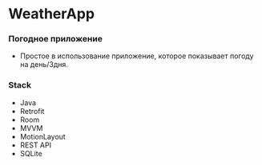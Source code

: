# WeatherApp

### Погодное приложение

- Простое в использование приложение, которое показывает погоду на день/3дня.

### Stack
- Java
- Retrofit
- Room
- MVVM
- MotionLayout
- REST API
- SQLite
